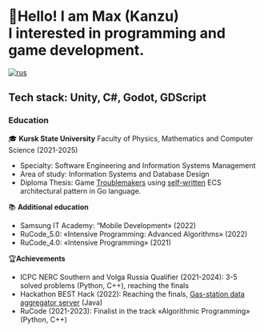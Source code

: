 # 👋Hello! I am **Max** (Kanzu)<br />I interested in programming and game development.
[![rus](https://img.shields.io/badge/language-RUS-green.svg)](https://github.com/Kanzu32/Kanzu32/blob/master/README.ru-RU.md)

## Tech stack: Unity, C#, Godot, GDScript

### Education
🎓 **Kursk State University**
Faculty of Physics, Mathematics and Computer Science (2021-2025)
- Specialty: Software Engineering and Information Systems Management
- Area of study: Information Systems and Database Design
- Diploma Thesis: Game [Troublemakers](https://github.com/Kanzu32/strategy-game) using [self-written](https://github.com/Kanzu32/go-ecs) ECS architectural pattern in Go language.

📚 **Additional education**
* Samsung IT Academy: “Mobile Development» (2022)
* RuCode_5.0: «Intensive Programming: Advanced Algorithms» (2022)
* RuCode_4.0: «Intensive Programming» (2021)

🏆**Achievements**
* ICPC NERC Southern and Volga Russia Qualifier (2021-2024): 3-5 solved problems (Python, С++), reaching the finals
* Hackathon BEST Hack (2022): Reaching the finals, [Gas-station data aggregator server](https://github.com/Kanzu32/FinalBestHack-2022-Kanzu) (Java)
* RuCode (2021-2023): Finalist in the track «Algorithmic Programming» (Python, С++)
